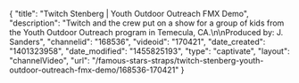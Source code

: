 {
    "title": "Twitch Stenberg | Youth Outdoor Outreach FMX Demo",
    "description": "Twitch and the crew put on a show for a group of kids from the Youth Outdoor Outreach program in Temecula, CA.\n\nProduced by: J. Sanders",
    "channelid": "168536",
    "videoid": "170421",
    "date_created": "1401323958",
    "date_modified": "1455825193",
    "type": "captivate",
    "layout": "channelVideo",
    "url": "\/famous-stars-straps\/twitch-stenberg-youth-outdoor-outreach-fmx-demo\/168536-170421"
}